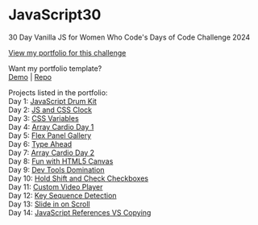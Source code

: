 # JavaScript30
 30 Day Vanilla JS for Women Who Code's Days of Code Challenge 2024

 [View my portfolio for this challenge](https://thewebkat.github.io/JavaScript30/)

 Want my portfolio template? <br />
 [Demo](https://thewebkat.github.io/Portfolio-Template/) | [Repo](https://github.com/thewebkat/Portfolio-Template)

 Projects listed in the portfolio: <br />
 Day 1: [JavaScript Drum Kit](https://thewebkat.github.io/JavaScript30/01%20-%20JavaScript%20Drum%20Kit/) <br /> 
 Day 2: [JS and CSS Clock](https://thewebkat.github.io/JavaScript30/02%20-%20JS%20and%20CSS%20Clock/) <br />
 Day 3: [CSS Variables](https://thewebkat.github.io/JavaScript30/03%20-%20CSS%20Variables/) <br />
 Day 4: [Array Cardio Day 1](https://thewebkat.github.io/JavaScript30/04%20-%20Array%20Cardio%20Day%201) <br />
 Day 5: [Flex Panel Gallery](https://thewebkat.github.io/JavaScript30/05%20-%20Flex%20Panel%20Gallery/) <br />
 Day 6: [Type Ahead](https://thewebkat.github.io/JavaScript30/06%20-%20Type%20Ahead/) <br />
 Day 7: [Array Cardio Day 2](https://thewebkat.github.io/JavaScript30/07%20-%20Array%20Cardio%20Day%202/) <br />
 Day 8: [Fun with HTML5 Canvas](https://thewebkat.github.io/JavaScript30/08%20-%20Fun%20with%20HTML5%20Canvas/) <br />
 Day 9: [Dev Tools Domination](https://thewebkat.github.io/JavaScript30/09%20-%20Dev%20Tools%20Domination/) <br />
 Day 10: [Hold Shift and Check Checkboxes](https://thewebkat.github.io/JavaScript30/10%20-%20Hold%20Shift%20and%20Check%20Checkboxes/) <br />
 Day 11: [Custom Video Player](https://thewebkat.github.io/JavaScript30/11%20-%20Custom%20Video%20Player/) <br />
 Day 12: [Key Sequence Detection](https://thewebkat.github.io/JavaScript30/12%20-%20Key%20Sequence%20Detection/) <br />
 Day 13: [Slide in on Scroll](https://thewebkat.github.io/JavaScript30/13%20-%20Slide%20in%20on%20Scroll/) <br />
 Day 14: [JavaScript References VS Copying](https://thewebkat.github.io/JavaScript30/14%20-%20JavaScript%20References%20VS%20Copying/) <br />
